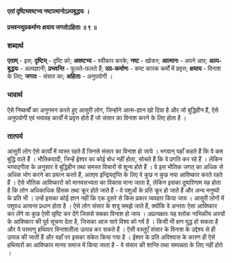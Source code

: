 #### एतां दृष्टिमवष्टभ्य नष्टात्मानोऽल्पबुद्धयः ।
#### प्रभवन्त्युग्रकर्माणः क्षयाय जगतोऽहिताः ॥ ९ ॥

### शब्दार्थ

**एताम्** - इस; **दृष्टिम्** - दृष्टि को; **अवष्टभ्य** - स्वीकार करके; **नष्ट** - खोकर; **आत्मानः** - अपने आप; **अल्प-बुद्धयः** - अल्पज्ञानी; **प्रभवन्ति** - फूलते-फलते हैं; **उग्र-कर्माणः** - कष्ट कारक कर्मों में प्रवृत्त; **क्षयाय** - विनाश के लिए; **जगतः** - संसार का; **अहिताः** - अनुपयोगी ।

### भावार्थ

ऐसे निष्कर्षों का अनुगमन करते हुए आसुरी लोग, जिन्होंने आत्म-ज्ञान खो दिया है और जो बुद्धिहीन हैं, ऐसे अनुपयोगी एवं भयावह कार्यों में प्रवृत्त होते हैं जो संसार का विनाश करने के लिए होता है ।

### तात्पर्य

आसुरी लोग ऐसे कार्यों में व्यस्त रहते हैं जिनसे संसार का विनाश हो जाये । भगवान् यहाँ कहते हैं कि वे कम बुद्धि वाले हैं । भौतिकवादी, जिन्हें ईश्वर का कोई बोध नहीं होता, सोचते हैं कि वे प्रगति कर रहे हैं । लेकिन भगवद्गीता के अनुसार वे बुद्धिहीन तथा समस्त विचारों से शून्य होते हैं । वे इस भौतिक जगत् का अधिक से अधिक भोग करने का प्रयत्न करते हैं, अतएव इन्द्रियतृप्ति के लिए वे कुछ न कुछ नया आविष्कार करते रहते हैं । ऐसे भौतिक आविष्कारों को मानवसभ्यता का विकास माना जाता है, लेकिन इसका दुष्परिणाम यह होता है कि लोग अधिकाधिक हिंसक तथा क्रूर होते जाते हैं - वे पशुओं के प्रति क्रूर हो जाते हैं और अन्य मनुष्यों के प्रति भी । उन्हें इसका कोई ज्ञान नहीं कि एक दूसरे से किस प्रकार व्यवहार किया जाय । आसुरी लोगों में पशुवध अत्यन्त प्रधान होता है । ऐसे लोग संसार के शत्रु समझे जाते हैं, क्योंकि वे अन्ततः ऐसा आविष्कार कर लेंगे या कुछ ऐसी सृष्टि कर देंगे जिससे सबका विनाश हो जाय । अप्रत्यक्षतः यह श्लोक नाभिकीय अस्त्रों के आविष्कार की पूर्व सूचना देता है, जिसका आज सारे विश्व को गर्व है । किसी भी क्षण युद्ध हो सकता है और ये परमाणु हथियार विनाशलीला उत्पन्न कर सकते हैं । ऐसी वस्तुएँ संसार के विनाश के उद्देश्य से ही उत्पन्न की जाती हैं और यहाँ पर इसका संकेत किया गया है । ईश्वर के प्रति अविश्वास के कारण ही ऐसे हथियारों का आविष्कार मानव समाज में किया जाता है - वे संसार की शान्ति तथा सम्पन्नता के लिए नहीं होते ।